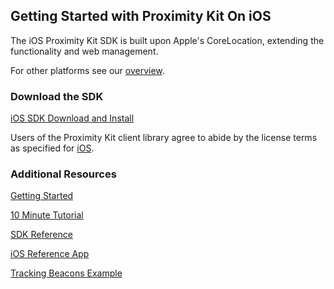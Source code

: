 ## Getting Started with Proximity Kit On iOS

The iOS Proximity Kit SDK is built upon Apple's CoreLocation, extending the functionality and web management.

For other platforms see our [overview](overview).

### Download the SDK

<a class="btn" href="https://proximitykit.radiusnetworks.com/docs/ios/download">iOS SDK Download and Install</a>

Users of the Proximity Kit client library agree to abide by the license terms as specified for [iOS](ios/license).

### Additional Resources

<a class="btn" href="ios/getting-started">Getting Started</a>

<a class="btn" href="ios/webbeacon">10 Minute Tutorial</a>

<a class="btn" href="http://developer.radiusnetworks.com/proximitykit/ios/docs/">SDK Reference</a>

<a class="btn" href="https://github.com/RadiusNetworks/proximity-kit-ios-example">iOS Reference App</a>

<a class="btn" href="ios/tracking-beacons">Tracking Beacons Example</a>


